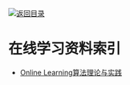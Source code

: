 [![返回目录](https://parg.co/UGo)](https://parg.co/b4z) 
 
 
# 在线学习资料索引

- [Online Learning算法理论与实践](http://tech.meituan.com/online-learning.html)